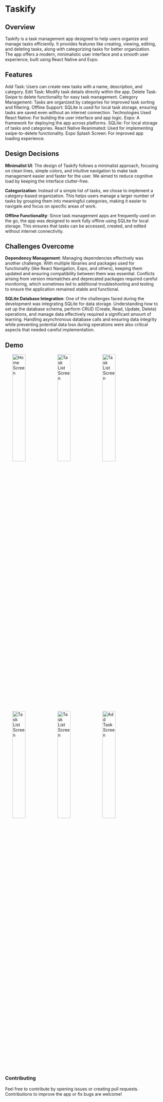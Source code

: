 # Taskify
## Overview
Taskify is a task management app designed to help users organize and manage tasks efficiently. It provides features like creating, viewing, editing, and deleting tasks, along with categorizing tasks for better organization. The app offers a modern, minimalistic user interface and a smooth user experience, built using React Native and Expo.

## Features
Add Task: Users can create new tasks with a name, description, and category.
Edit Task: Modify task details directly within the app.
Delete Task: Swipe to delete functionality for easy task management.
Category Management: Tasks are organized by categories for improved task sorting and filtering.
Offline Support: SQLite is used for local task storage, ensuring tasks are saved even without an internet connection.
Technologies Used
React Native: For building the user interface and app logic.
Expo: A framework for deploying the app across platforms.
SQLite: For local storage of tasks and categories.
React Native Reanimated: Used for implementing swipe-to-delete functionality.
Expo Splash Screen: For improved app loading experience.

## Design Decisions
**Minimalist UI**: The design of Taskify follows a minimalist approach, focusing on clean lines, simple colors, and intuitive navigation to make task management easier and faster for the user. We aimed to reduce cognitive load by keeping the interface clutter-free.

**Categorization**: Instead of a simple list of tasks, we chose to implement a category-based organization. This helps users manage a larger number of tasks by grouping them into meaningful categories, making it easier to navigate and focus on specific areas of work.

**Offline Functionality**: Since task management apps are frequently used on the go, the app was designed to work fully offline using SQLite for local storage. This ensures that tasks can be accessed, created, and edited without internet connectivity.

## Challenges Overcome

**Dependency Management**: Managing dependencies effectively was another challenge. With multiple libraries and packages used for functionality (like React Navigation, Expo, and others), keeping them updated and ensuring compatibility between them was essential. Conflicts arising from version mismatches and deprecated packages required careful monitoring, which sometimes led to additional troubleshooting and testing to ensure the application remained stable and functional.

**SQLite Database Integration**: One of the challenges faced during the development was integrating SQLite for data storage. Understanding how to set up the database schema, perform CRUD (Create, Read, Update, Delete) operations, and manage data effectively required a significant amount of learning. Handling asynchronous database calls and ensuring data integrity while preventing potential data loss during operations were also critical aspects that needed careful implementation.

## Demo
<ul>
  <img src="https://github.com/user-attachments/assets/d571a735-1882-434b-bc79-861e60a0fa38" alt="Home Screen" style="width: 30%;">
  <img src="https://github.com/user-attachments/assets/c5e1d266-0eaa-4c87-8bfa-c49329fe70e0" alt="Task List Screen" style="width: 30%;">
  <img src="https://github.com/user-attachments/assets/fbe91a9d-f494-4a85-a7b0-d1e7d2abbcec" alt="Task List Screen" style="width: 30%;">
  <img src="https://github.com/user-attachments/assets/d6f58991-d694-4718-8c51-7d21962413ec" alt="Task List Screen" style="width: 30%;">
  <img src="https://github.com/user-attachments/assets/1476dc6c-3bde-4c1b-8c58-84217fd939c8" alt="Task List Screen" style="width: 30%;">
  <img src="https://github.com/user-attachments/assets/c5ee10ef-ee2b-4600-89ae-8f5caee80a76" alt="Add Task Screen" style="width: 30%;">
</ul>


### Contributing
Feel free to contribute by opening issues or creating pull requests. Contributions to improve the app or fix bugs are welcome!
